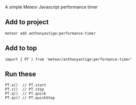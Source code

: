 A simple Meteor Javascript performance timer

## Add to project
```
meteor add anthonyastige:performance-timer
```

## Add to top
```
import { PT } from 'meteor/anthonyastige:performance-timer'
```

## Run these

```
PT.a()	// PT.start
PT.z()	// PT.stop
PT.q()	// PT.quick
PT.qz()	// PT.quickStop
```
